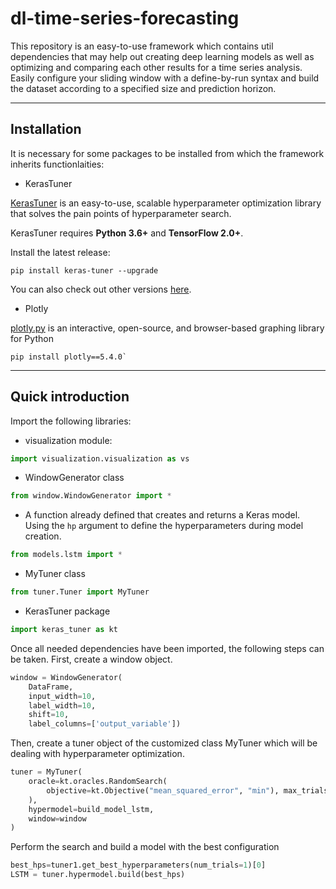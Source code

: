 # dl-time-series-forecasting

This repository is an easy-to-use framework which contains util dependencies that may
help out creating deep learning models as well as optimizing and comparing each other results
for a time series analysis. Easily configure your sliding window with a define-by-run syntax
and build the dataset according to a specified size and prediction horizon.

---
## Installation

It is necessary for some packages to be installed from which the framework inherits functionlaities:

- KerasTuner

[KerasTuner](https://keras.io/keras_tuner/) is an easy-to-use, scalable hyperparameter optimization library that solves the pain points of hyperparameter search.

KerasTuner requires **Python 3.6+** and **TensorFlow 2.0+**.

Install the latest release:

```
pip install keras-tuner --upgrade
```

You can also check out other versions [here](https://github.com/keras-team/keras-tuner).

- Plotly

[plotly.py](https://plot.ly/python) is an interactive, open-source, and browser-based graphing library for Python

```
pip install plotly==5.4.0`
```

---
## Quick introduction

Import the following libraries:

- visualization module:
```python
import visualization.visualization as vs
```
- WindowGenerator class
```python
from window.WindowGenerator import *
```
- A function already defined that creates and returns a Keras model.
Using the `hp` argument to define the hyperparameters during model creation.
```python
from models.lstm import *
```
- MyTuner class
```python
from tuner.Tuner import MyTuner
```
- KerasTuner package
```python
import keras_tuner as kt
```
Once all needed dependencies have been imported, the following steps can be taken. First, create a window object.
```python
window = WindowGenerator(
    DataFrame,
    input_width=10,
    label_width=10,
    shift=10,
    label_columns=['output_variable'])
```
Then, create a tuner object of the customized class MyTuner which will be dealing with hyperparameter optimization.
```python
tuner = MyTuner(
    oracle=kt.oracles.RandomSearch(
        objective=kt.Objective("mean_squared_error", "min"), max_trials=1
    ),
    hypermodel=build_model_lstm,
    window=window
)
```
Perform the search and build a model with the best configuration
```python
best_hps=tuner1.get_best_hyperparameters(num_trials=1)[0]
LSTM = tuner.hypermodel.build(best_hps)
```






